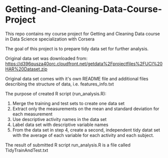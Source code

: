 # Getting-and-Cleaning-Data-Course-Project
This repo contains my course project for Getting and Cleaning Data course in Data Science specialization with Corsera

The goal of this project is to prepare tidy data set for further analysis.

Original data set was downloaded from:
https://d396qusza40orc.cloudfront.net/getdata%2Fprojectfiles%2FUCI%20HAR%20Dataset.zip

Original data set comes with it's own README file and additional files describing the structure of data, i.e. features_info.txt

The purpose of created R script (run_analysis.R):
  1. Merge the training and test sets to create one data set
  2. Extract only the measurements on the mean and standard deviation for each measurement
  3. Use descriptive activity names in the data set
  4. Label data set with descriptive variable names
  5. From the data set in step 4, create a second, independent tidy datat set with the average of each variable for each activity and each subject.
  
The result of submitted R script run_analysis.R is a file called TidyTrainAndTest.txt
